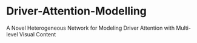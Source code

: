 # Driver-Attention-Modelling
A Novel Heterogeneous Network for Modeling Driver Attention with Multi-level Visual Content
